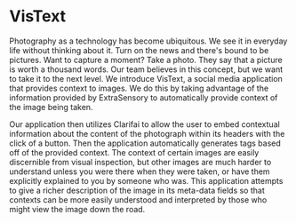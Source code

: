 # VisText
Photography as a technology has become ubiquitous. We see it in everyday life without thinking about it. Turn on the news and there's bound to be pictures. Want to capture a moment? Take a photo. They say that a picture is worth a thousand words. Our team believes in this concept, but we want to take it to the next level. We introduce VisText, a social media application that provides context to images. We do this by taking advantage of the information provided by ExtraSensory to automatically provide context of the image being taken. 

Our application then utilizes Clarifai to allow the user to embed contextual information about the content of the photograph within its headers with the click of a button. Then the application automatically generates tags based off of the provided context. The context of certain images are easily discernible from visual inspection, but other images are much harder to understand unless you were there when they were taken, or have them explicitly explained to you by someone who was. This application attempts to give a richer description of the image in its meta-data fields so that contexts can be more easily understood and interpreted by those who might view the image down the road.
